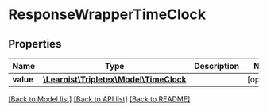 # ResponseWrapperTimeClock

## Properties
Name | Type | Description | Notes
------------ | ------------- | ------------- | -------------
**value** | [**\Learnist\Tripletex\Model\TimeClock**](TimeClock.md) |  | [optional] 

[[Back to Model list]](../../README.md#documentation-for-models) [[Back to API list]](../../README.md#documentation-for-api-endpoints) [[Back to README]](../../README.md)

